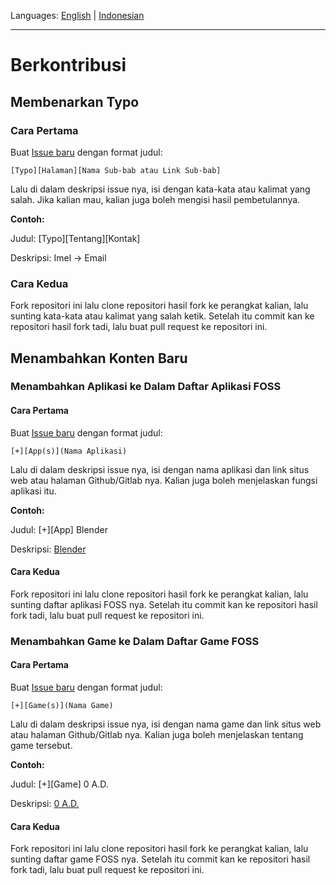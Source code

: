 Languages: [English](https://github.com/ditokp/Tes_Repositori/blob/master/Contribute.md) | [Indonesian](https://github.com/ditokp/Tes_Repositori/blob/master/Berkontribusi.md)
____________________________________________
# Berkontribusi

## Membenarkan Typo
### Cara Pertama
Buat [Issue baru](https://github.com/ditokp/Tes_Repositori/issues/new) dengan format judul:

`[Typo][Halaman][Nama Sub-bab atau Link Sub-bab]`

Lalu di dalam deskripsi issue nya, isi dengan kata-kata atau kalimat yang salah. Jika kalian mau, kalian juga boleh mengisi hasil pembetulannya.

**Contoh:**

Judul: [Typo][Tentang][Kontak]

Deskripsi: Imel -> Email
### Cara Kedua
Fork repositori ini lalu clone repositori hasil fork ke perangkat kalian, lalu sunting kata-kata atau kalimat yang salah ketik. Setelah itu commit kan ke repositori hasil fork tadi, lalu buat pull request ke repositori ini.

## Menambahkan Konten Baru
### Menambahkan Aplikasi ke Dalam Daftar Aplikasi FOSS
#### Cara Pertama
Buat [Issue baru](https://github.com/ditokp/Tes_Repositori/issues/new) dengan format judul:

`[+][App(s)](Nama Aplikasi)`

Lalu di dalam deskripsi issue nya, isi dengan nama aplikasi dan link situs web atau halaman Github/Gitlab nya. Kalian juga boleh menjelaskan fungsi aplikasi itu.

**Contoh:**

Judul: [+][App] Blender

Deskripsi: [Blender](https://www.blender.org/)
#### Cara Kedua
Fork repositori ini lalu clone repositori hasil fork ke perangkat kalian, lalu sunting daftar aplikasi FOSS nya. Setelah itu commit kan ke repositori hasil fork tadi, lalu buat pull request ke repositori ini.
### Menambahkan Game ke Dalam Daftar Game FOSS
#### Cara Pertama
Buat [Issue baru](https://github.com/ditokp/Tes_Repositori/issues/new) dengan format judul:

`[+][Game(s)](Nama Game)`

Lalu di dalam deskripsi issue nya, isi dengan nama game dan link situs web atau halaman Github/Gitlab nya. Kalian juga boleh menjelaskan tentang game tersebut.

**Contoh:**

Judul: [+][Game] 0 A.D.

Deskripsi: [0 A.D.](https://play0ad.com/)
#### Cara Kedua
Fork repositori ini lalu clone repositori hasil fork ke perangkat kalian, lalu sunting daftar game FOSS nya. Setelah itu commit kan ke repositori hasil fork tadi, lalu buat pull request ke repositori ini.
